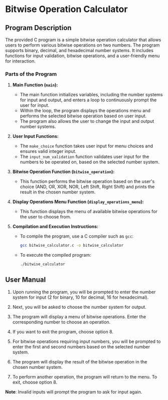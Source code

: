 # Bitwise Operation Calculator

## Program Description

The provided C program is a simple bitwise operation calculator that allows users to perform various bitwise operations on two numbers. The program supports binary, decimal, and hexadecimal number systems. It includes functions for input validation, bitwise operations, and a user-friendly menu for interaction.

### Parts of the Program

1. **Main Function (`main`):**
   - The main function initializes variables, including the number systems for input and output, and enters a loop to continuously prompt the user for input.
   - Within the loop, the program displays the operations menu and performs the selected bitwise operation based on user input.
   - The program also allows the user to change the input and output number systems.

2. **User Input Functions:**
   - The `make_choice` function takes user input for menu choices and ensures valid integer input.
   - The `input_num_validation` function validates user input for the numbers to be operated on, based on the selected number system.

3. **Bitwise Operation Function (`bitwise_operation`):**
   - This function performs the bitwise operation based on the user's choice (AND, OR, XOR, NOR, Left Shift, Right Shift) and prints the result in the chosen number system.

4. **Display Operations Menu Function (`display_operations_menu`):**
   - This function displays the menu of available bitwise operations for the user to choose from.

5. **Compilation and Execution Instructions:**
   - To compile the program, use a C compiler such as `gcc`:

     ```bash
     gcc bitwise_calculator.c -o bitwise_calculator
     ```

   - To execute the compiled program:

     ```bash
     ./bitwise_calculator
     ```

## User Manual

1. Upon running the program, you will be prompted to enter the number system for input (2 for binary, 10 for decimal, 16 for hexadecimal).

2. Next, you will be asked to choose the number system for output.

3. The program will display a menu of bitwise operations. Enter the corresponding number to choose an operation.

4. If you want to exit the program, choose option 8.

5. For bitwise operations requiring input numbers, you will be prompted to enter the first and second numbers based on the selected number system.

6. The program will display the result of the bitwise operation in the chosen number system.

7. To perform another operation, the program will return to the menu. To exit, choose option 8.

**Note**: Invalid inputs will prompt the program to ask for input again.
